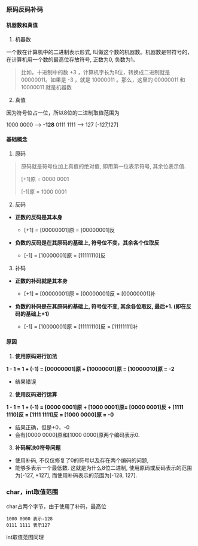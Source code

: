 ### 原码反码补码

#### 机器数和真值

1. 机器数

一个数在计算机中的二进制表示形式, 叫做这个数的机器数。机器数是带符号的，在计算机用一个数的最高位存放符号, 正数为0, 负数为1。

> 比如，十进制中的数 +3 ，计算机字长为8位，转换成二进制就是00000011。如果是 -3 ，就是 10000011 。那么，这里的 00000011 和 10000011 就是机器数

2. 真值

因为符号位占一位，所以8位的二进制取值范围为

1000 0000 -->  **-128**     0111 1111 -->  127   [-127,127]

#### 基础概念

1. 原码

> 原码就是符号位加上真值的绝对值, 即用第一位表示符号, 其余位表示值. 
>
> [+1]原 = 0000 0001
>
> [-1]原 = 1000 0001

2. 反码

* **正数的反码是其本身**
  * [+1] = [00000001]原 = [00000001]反

* **负数的反码是在其原码的基础上, 符号位不变，其余各个位取反**
  * [-1] = [10000001]原 = [11111110]反

3. 补码

* **正数的补码就是其本身**
  * [+1] = [00000001]原 = [00000001]反 = [00000001]补

* **负数的补码是在其原码的基础上, 符号位不变, 其余各位取反, 最后+1. (即在反码的基础上+1)**
  * [-1] = [10000001]原 = [11111110]反 = [11111111]补

#### 原因

1. **使用原码进行加法**

**1 - 1 = 1 + (-1) = [00000001]原 + [10000001]原 = [10000010]原 = -2**

* 结果错误

2. **使用反码进行运算**

**1 - 1 = 1 + (-1) = [0000 0001]原 + [1000 0001]原= [0000 0001]反 + [1111 1110]反 = [1111 1111]反 = [1000 0000]原 = -0**

* 结果正确，但是+0，-0
* 会有[0000 0000]原和[1000 0000]原两个编码表示0.

3. **补码解决0符号问题**

* 使用补码, 不仅仅修复了0的符号以及存在两个编码的问题, 
* 能够多表示一个最低数. 这就是为什么8位二进制, 使用原码或反码表示的范围为[-127, +127], 而使用补码表示的范围为[-128, 127].

### char，int取值范围

char占两个字节，由于使用了补码，最高位

```
1000 0000 表示-128
0111 1111 表示127
```

int取值范围同理